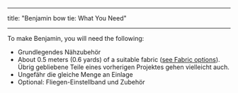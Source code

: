 - - -
title: "Benjamin bow tie: What You Need"
- - -

To make Benjamin, you will need the following:

- Grundlegendes Nähzubehör
- About 0.5 meters (0.6 yards) of a suitable fabric ([see Fabric options](/docs/patterns/benjamin/fabric/)). Übrig gebliebene Teile eines vorherigen Projektes gehen vielleicht auch.
- Ungefähr die gleiche Menge an Einlage
- Optional: Fliegen-Einstellband und Zubehör

